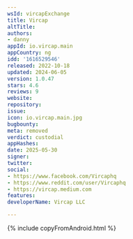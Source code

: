 ```yaml
---
wsId: vircapExchange
title: Vircap
altTitle: 
authors:
- danny
appId: io.vircap.main
appCountry: ng
idd: '1616529546'
released: 2022-10-18
updated: 2024-06-05
version: 1.0.47
stars: 4.6
reviews: 9
website: 
repository: 
issue: 
icon: io.vircap.main.jpg
bugbounty: 
meta: removed
verdict: custodial
appHashes: 
date: 2025-05-30
signer: 
twitter: 
social:
- https://www.facebook.com/Vircaphq
- https://www.reddit.com/user/Vircaphq
- https://vircap.medium.com
features: 
developerName: Vircap LLC

---
```


{% include copyFromAndroid.html %}
